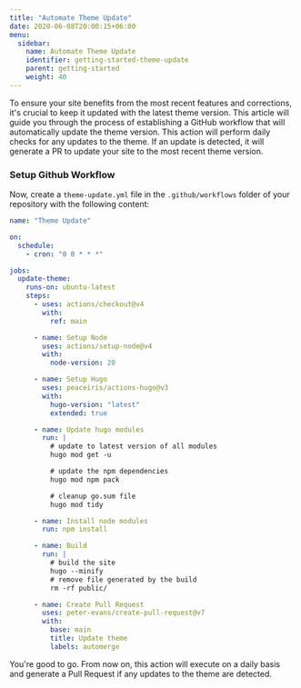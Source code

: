 ```yaml
---
title: "Automate Theme Update"
date: 2020-06-08T20:00:15+06:00
menu:
  sidebar:
    name: Automate Theme Update
    identifier: getting-started-theme-update
    parent: getting-started
    weight: 40
---
```


To ensure your site benefits from the most recent features and corrections, it's crucial to keep it updated with the latest theme version. This article will guide you through the process of establishing a GitHub workflow that will automatically update the theme version. This action will perform daily checks for any updates to the theme. If an update is detected, it will generate a PR to update your site to the most recent theme version.

### Setup Github Workflow

Now, create a `theme-update.yml` file in the `.github/workflows` folder of your repository with the following content:

```yaml
name: "Theme Update"

on:
  schedule:
    - cron: "0 0 * * *"

jobs:
  update-theme:
    runs-on: ubuntu-latest
    steps:
      - uses: actions/checkout@v4
        with:
          ref: main

      - name: Setup Node
        uses: actions/setup-node@v4
        with:
          node-version: 20

      - name: Setup Hugo
        uses: peaceiris/actions-hugo@v3
        with:
          hugo-version: "latest"
          extended: true

      - name: Update hugo modules
        run: |
          # update to latest version of all modules
          hugo mod get -u

          # update the npm dependencies
          hugo mod npm pack

          # cleanup go.sum file
          hugo mod tidy

      - name: Install node modules
        run: npm install

      - name: Build
        run: |
          # build the site
          hugo --minify
          # remove file generated by the build
          rm -rf public/

      - name: Create Pull Request
        uses: peter-evans/create-pull-request@v7
        with:
          base: main
          title: Update theme
          labels: automerge
```

You're good to go. From now on, this action will execute on a daily basis and generate a Pull Request if any updates to the theme are detected.
